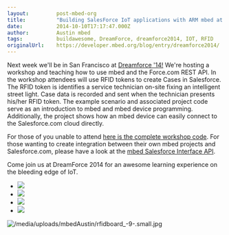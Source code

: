 ```yaml
---
layout:         post-mbed-org
title:          "Building SalesForce IoT applications with ARM mbed at dreamforce 2014!"
date:           2014-10-10T17:17:47.000Z
author:         Austin mbed
tags:           buildawesome, DreamForce, dreamforce2014, IOT, RFID
originalUrl:    https://developer.mbed.org/blog/entry/dreamforce2014/
---
```


<p>
  Next week we'll be in San Francisco at <a href=
  "http://www.salesforce.com/dreamforce/DF14/" rel=
  "nofollow">Dreamforce '14!</a> We're hosting a workshop and
  teaching how to use mbed and the Force.com REST API. In the
  workshop attendees will use RFID tokens to create Cases in
  Salesforce. The RFID token is identifies a service technician
  on-site fixing an intelligent street light. Case data is recorded
  and sent when the technician presents his/her RFID token. The
  example scenario and associated project code serve as an
  introduction to mbed and mbed device programming. Additionally,
  the project shows how an mbed device can easily connect to the
  Salesforce.com cloud directly.
</p>
<p>
  For those of you unable to attend <a href=
  "http://developer.mbed.org/teams/MBED_DEMOS/code/df-2014-rfid-case-gen-k64f-exercise/">
  here is the complete workshop code</a>. For those wanting to
  create integration between their own mbed projects and
  Salesforce.com, please have a look at the <a href=
  "http://developer.mbed.org/teams/MBED_DEMOS/code/SalesforceInterface/">
  mbed Salesforce Interface API</a>.
</p>
<p>
  Come join us at DreamForce 2014 for an awesome learning
  experience on the bleeding edge of IoT.
</p>
<ul class="polaroids medium">
  <li>
    <a href="%20http://developer.mbed.org/" title=
    " ARMmbed"><img src=
    "http://developer.mbed.org/media/cache/profiles/xaf7fc8485f40dc495bc626d6dbe7faf1.150x150_q85.png,qts=1412887298.pagespeed.ic.dHpFfJGawo.png"></a>
  </li>
  <li>
    <a href="http://mbed.org/platforms/frdm-k64f" title=
    "FRDM-K64F"><img src=
    "https://developer.mbed.org/media/thumbs/36/70/367061c5f35e305ad6b36dc955bdbc83.png"></a>
  </li>
  <li>
    <a href=
    "%20http://developer.mbed.org/components/ID12-RFID-Reader/"
    title=" ID12 RFID Reader"><img src=
    "http://developer.mbed.org/media/cache/components/components/xid12rfid.jpg.200x200_q85.jpg.pagespeed.ic.aDOOnWALDc.jpg"></a>
  </li>
  <li>
    <a href=
    "%20http://developer.mbed.org/teams/MBED_DEMOS/code/SalesforceInterface/"
    title=" SalesForce API"><img src=
    "http://www.ramp.com/wp-content/uploads/sites/9/2014/02/integration-salesforce.jpg"></a>
  </li>
</ul>
<p>
  <img src=
  "https://developer.mbed.org/media/uploads/mbedAustin/rfidboard_-9-.small.jpg"
  alt="/media/uploads/mbedAustin/rfidboard_-9-.small.jpg" title=
  "/media/uploads/mbedAustin/rfidboard_-9-.small.jpg">
</p>

